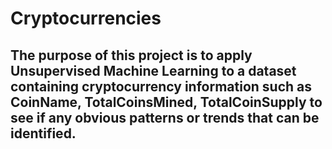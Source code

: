 # Cryptocurrencies

## The purpose of this project is to apply Unsupervised Machine Learning to a dataset containing cryptocurrency information such as CoinName, TotalCoinsMined, TotalCoinSupply to see if any obvious patterns or trends that can be identified.

